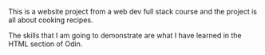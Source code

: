 This is a website project from a web dev full stack course and the project is all about cooking recipes.

The skills that I am going to demonstrate are what I have learned in the HTML section of Odin.
